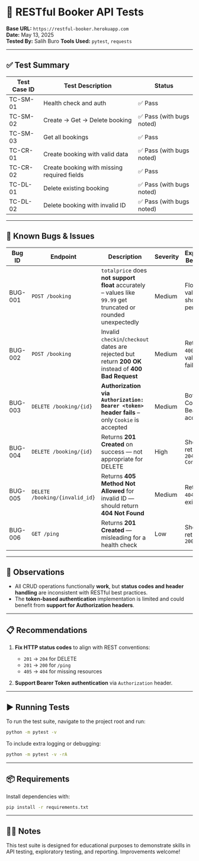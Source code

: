 
# 🧪 RESTful Booker API Tests

**Base URL:** `https://restful-booker.herokuapp.com`  
**Date:** May 13, 2025  
**Tested By:** Salih Buro
**Tools Used:** `pytest`, `requests`  

---

## ✅ Test Summary

| Test Case ID     | Test Description                                | Status  |
|------------------|--------------------------------------------------|---------|
| TC-SM-01         | Health check and auth                            | ✅ Pass |
| TC-SM-02         | Create → Get → Delete booking                    | ✅ Pass (with bugs noted) |
| TC-SM-03         | Get all bookings                                 | ✅ Pass |
| TC-CR-01         | Create booking with valid data                   | ✅ Pass (with bugs noted) |
| TC-CR-02         | Create booking with missing required fields      | ✅ Pass |
| TC-DL-01         | Delete existing booking                          | ✅ Pass (with bugs noted) |
| TC-DL-02         | Delete booking with invalid ID                   | ✅ Pass (with bugs noted) |

---

## 🐞 Known Bugs & Issues

| Bug ID | Endpoint                              | Description                                                                                                                                      | Severity | Expected Behavior                |
|--------|----------------------------------------|--------------------------------------------------------------------------------------------------------------------------------------------------|----------|----------------------------------|
| BUG-001 | `POST /booking`                       | `totalprice` does **not support float** accurately – values like `99.99` get truncated or rounded unexpectedly                                 | Medium   | Float values should persist     |
| BUG-002 | `POST /booking`                       | Invalid `checkin`/`checkout` dates are rejected but return **200 OK** instead of **400 Bad Request**                                           | Medium   | Return `400` for validation fail|
| BUG-003 | `DELETE /booking/{id}`                | **Authorization via `Authorization: Bearer <token>` header fails** – only `Cookie` is accepted                                                  | Medium   | Both Cookie & Bearer accepted  |
| BUG-004 | `DELETE /booking/{id}`                | Returns **201 Created** on success — not appropriate for DELETE                                                                                 | High     | Should return `204 No Content` |
| BUG-005 | `DELETE /booking/{invalid_id}`        | Returns **405 Method Not Allowed** for invalid ID — should return **404 Not Found**                                                             | Medium   | Return `404` if not exists     |
| BUG-006 | `GET /ping`                           | Returns **201 Created** — misleading for a health check                                                                                         | Low      | Should return `200 OK`         |

---

## 🔎 Observations

- All CRUD operations functionally **work**, but **status codes and header handling** are inconsistent with RESTful best practices.
- The **token-based authentication** implementation is limited and could benefit from **support for Authorization headers**.

---

## 📋 Recommendations

1. **Fix HTTP status codes** to align with REST conventions:
   - `201` → `204` for DELETE
   - `201` → `200` for `/ping`
   - `405` → `404` for missing resources

2. **Support Bearer Token authentication** via `Authorization` header.

---

## ▶️ Running Tests

To run the test suite, navigate to the project root and run:

```bash
python -m pytest -v
```

To include extra logging or debugging:

```bash
python -m pytest -v -rA
```

---

## 📦 Requirements

Install dependencies with:

```bash
pip install -r requirements.txt
```

---

## 🧑‍💻 Notes

This test suite is designed for educational purposes to demonstrate skills in API testing, exploratory testing, and reporting. Improvements welcome!
